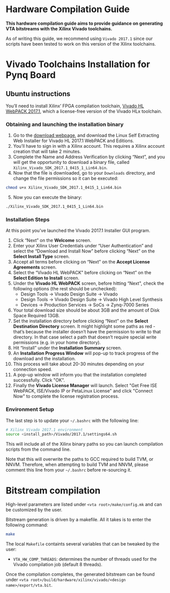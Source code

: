 # Hardware Compilation Guide

**This hardware compilation guide aims to provide guidance on generating VTA bitstreams with the Xilinx Vivado toolchains.**

As of writing this guide, we recommend using `Vivado 2017.1` since our scripts have been tested to work on this version of the Xilinx toolchains.

# Vivado Toolchains Installation for Pynq Board

## Ubuntu instructions

You’ll need to install Xilinx’ FPGA compilation toolchain, [Vivado HL WebPACK 2017.1](https://www.xilinx.com/products/design-tools/vivado.html), which a license-free version of the Vivado HLx toolchain.

### Obtaining and launching the installation binary
 
1. Go to the [download webpage](https://www.xilinx.com/support/download.html), and download the Linux Self Extracting Web Installer for Vivado HL 2017.1 WebPACK and Editions.
2. You’ll have to sign in with a Xilinx account. This requires a Xilinx account creation that will take 2 minutes.
3. Complete the Name and Address Verification by clicking “Next”, and you will get the opportunity to download a binary file, called `Xilinx_Vivado_SDK_2017.1_0415_1_Lin64.bin`.
4. Now that the file is downloaded, go to your `Downloads` directory, and change the file permissions so it can be executed:
```bash
chmod u+x Xilinx_Vivado_SDK_2017.1_0415_1_Lin64.bin
```
5. Now you can execute the binary: 
```bash
./Xilinx_Vivado_SDK_2017.1_0415_1_Lin64.bin
```

### Installation Steps

At this point you've launched the Vivado 2017.1 Installer GUI program.

1. Click “Next” on the **Welcome** screen.
2. Enter your Xilinx User Credentials under “User Authentication” and select the “Download and Install Now” before clicking “Next” on the **Select Install Type** screen.
3. Accept all terms before clicking on “Next” on the **Accept License Agreements** screen.
4. Select the “Vivado HL WebPACK” before clicking on “Next” on the **Select Edition to Install** screen.
5. Under the **Vivado HL WebPACK** screen, before hitting “Next", check the following options (the rest should be unchecked):
   * Design Tools -> Vivado Design Suite -> Vivado
   * Design Tools -> Vivado Design Suite -> Vivado High Level Synthesis
   * Devices -> Production Services -> SoCs -> Zynq-7000 Series
6. Your total download size should be about 3GB and the amount of Disk Space Required 13GB.
7. Set the installation directory before clicking “Next” on the **Select Destination Directory** screen. It might highlight some paths as red - that’s because the installer doesn’t have the permission to write to that directory. In that case select a path that doesn’t require special write permissions (e.g. in your home directory).
8. Hit “Install” under the **Installation Summary** screen.
9. An **Installation Progress Window** will pop-up to track progress of the download and the installation.
10. This process will take about 20-30 minutes depending on your connection speed.
11. A pop-up window will inform you that the installation completed successfully. Click "OK".
12. Finally the **Vivado License Manager** will launch. Select "Get Free ISE WebPACK, ISE/Vivado IP or PetaLinux License" and click "Connect Now" to complete the license registration process. 

### Environment Setup

The last step is to update your `~/.bashrc` with the following line:
```bash
# Xilinx Vivado 2017.1 environment
source <install_path>/Vivado/2017.1/settings64.sh
```

This will include all of the Xilinx binary paths so you can launch compilation scripts from the command line.

Note that this will overwrite the paths to GCC required to build TVM, or NNVM. Therefore, when attempting to build TVM and NNVM, please comment this line from your `~/.bashrc` before re-sourcing it.

# Bitstream compilation

High-level parameters are listed under `<vta root>/make/config.mk` and can be customized by the user.

Bitstream generation is driven by a makefile. All it takes is to enter the following command:
```bash
make
```

The local `Makefile` containts several variables that can be tweaked by the user:
* `VTA_HW_COMP_THREADS`: determines the number of threads used for the Vivado compilation job (default 8 threads).

Once the compilation completes, the generated bitstream can be found under `<vta root>/build/hardware/xilinx/vivado/<design name>/export/vta.bit`. 